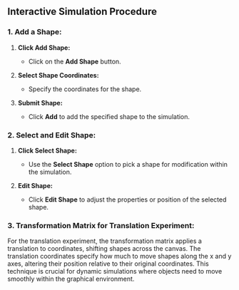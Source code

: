 ## Interactive Simulation Procedure

### 1. Add a Shape:

1. **Click Add Shape:**
   - Click on the **Add Shape** button.
   
2. **Select Shape Coordinates:**
   - Specify the coordinates for the shape.
   
3. **Submit Shape:**
   - Click **Add** to add the specified shape to the simulation.

### 2. Select and Edit Shape:

1. **Click Select Shape:**
   - Use the **Select Shape** option to pick a shape for modification within the simulation.
   
2. **Edit Shape:**
   - Click **Edit Shape** to adjust the properties or position of the selected shape.

### 3. Transformation Matrix for Translation Experiment:

For the translation experiment, the transformation matrix applies a translation to coordinates, shifting shapes across the canvas. The translation coordinates specify how much to move shapes along the x and y axes, altering their position relative to their original coordinates. This technique is crucial for dynamic simulations where objects need to move smoothly within the graphical environment.








